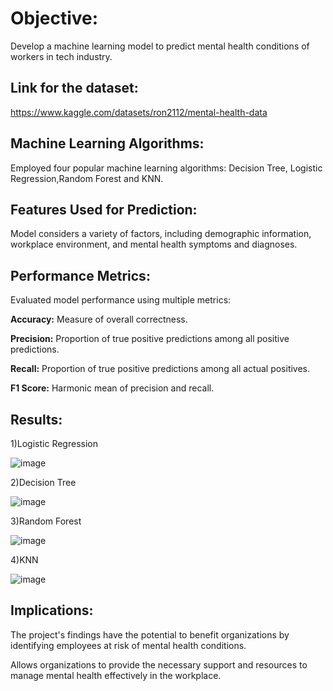 
# Objective:

Develop a machine learning model to predict mental health conditions of workers in tech industry.

## Link for the dataset:

https://www.kaggle.com/datasets/ron2112/mental-health-data

## Machine Learning Algorithms:

Employed four popular machine learning algorithms: Decision Tree, Logistic Regression,Random Forest and KNN.

## Features Used for Prediction:

Model considers a variety of factors, including demographic information, workplace environment, and mental health symptoms and diagnoses.

## Performance Metrics:

Evaluated model performance using multiple metrics:

**Accuracy:** Measure of overall correctness.

**Precision:** Proportion of true positive predictions among all positive predictions.

**Recall:** Proportion of true positive predictions among all actual positives.

**F1 Score:** Harmonic mean of precision and recall.

## Results:

1)Logistic Regression

![image](https://github.com/Harshvardhan1012/Mental-Health-Prediction-using-ML/assets/142202090/13ec0763-354d-4ba5-b777-a6faff580c04)

2)Decision Tree

![image](https://github.com/Harshvardhan1012/Mental-Health-Prediction-using-ML/assets/142202090/a02b735f-2f55-4220-b6df-9f598a1285c7)

3)Random Forest

![image](https://github.com/Harshvardhan1012/Mental-Health-Prediction-using-ML/assets/142202090/bc01a099-f29d-4d46-8dbd-dd64c3591509)

4)KNN

![image](https://github.com/Harshvardhan1012/Mental-Health-Prediction-using-ML/assets/142202090/735f2e4b-06b1-4b01-902b-b6309de5cead)


## Implications:

The project's findings have the potential to benefit organizations by identifying employees at risk of mental health conditions.

Allows organizations to provide the necessary support and resources to manage mental health effectively in the workplace.

